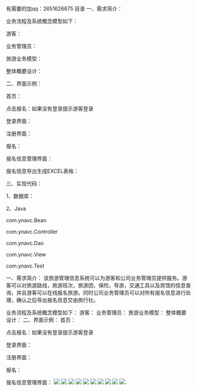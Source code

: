 有需要的加qq：2651626675
目录
一、需求简介：

业务流程及系统概念模型如下：

游客：

业务管理员：

旅游业务模型：

整体概要设计：

二、界面示例：

首页：

点击报名：如果没有登录提示游客登录

登录界面：

注册界面：

报名：

报名信息管理界面：

报名信息导出生成EXCEL表格：

三、实现代码：

1、数据库：

2、Java 

com.ynavc.Bean

com.ynavc.Controller

com.ynavc.Dao

com.ynavc.View

com.ynavc.Test












一、需求简介：
该旅游管理信息系统可以为游客和公司业务管理员提供服务。游客可以对旅游路线，旅游班次，旅游团，保险，导游，交通工具以及宾馆的信息查询，并且游客可以在线报名旅游。同时公司业务管理员可以对所有报名信息进行处理，确认之后导出报名信息交由旅行社。

业务流程及系统概念模型如下：
游客：
业务管理员：
旅游业务模型：
整体概要设计：
二、界面示例：
首页：


点击报名：如果没有登录提示游客登录


登录界面：


注册界面：


报名：


报名信息管理界面：
<img src="https://img-blog.csdnimg.cn/20210106160822291.png?x-oss-process=image/watermark,type_ZmFuZ3poZW5naGVpdGk,shadow_10,text_aHR0cHM6Ly9ibG9nLmNzZG4ubmV0L3FxXzMxMjkzNTc1,size_16,color_FFFFFF,t_70">
<img src="https://img-blog.csdnimg.cn/20210106160822251.png?x-oss-process=image/watermark,type_ZmFuZ3poZW5naGVpdGk,shadow_10,text_aHR0cHM6Ly9ibG9nLmNzZG4ubmV0L3FxXzMxMjkzNTc1,size_16,color_FFFFFF,t_70">
<img src="https://img-blog.csdnimg.cn/20210106160822289.png?x-oss-process=image/watermark,type_ZmFuZ3poZW5naGVpdGk,shadow_10,text_aHR0cHM6Ly9ibG9nLmNzZG4ubmV0L3FxXzMxMjkzNTc1,size_16,color_FFFFFF,t_70">
<img src="https://img-blog.csdnimg.cn/20210106160822286.png">
<img src="https://img-blog.csdnimg.cn/20210106160822291.png">
<img src="https://img-blog.csdnimg.cn/20210106160822252.png?x-oss-process=image/watermark,type_ZmFuZ3poZW5naGVpdGk,shadow_10,text_aHR0cHM6Ly9ibG9nLmNzZG4ubmV0L3FxXzMxMjkzNTc1,size_16,color_FFFFFF,t_70">
<img src="https://img-blog.csdnimg.cn/20210106160822285.png?x-oss-process=image/watermark,type_ZmFuZ3poZW5naGVpdGk,shadow_10,text_aHR0cHM6Ly9ibG9nLmNzZG4ubmV0L3FxXzMxMjkzNTc1,size_16,color_FFFFFF,t_70">
<img src="https://img-blog.csdnimg.cn/20210106160822284.png?x-oss-process=image/watermark,type_ZmFuZ3poZW5naGVpdGk,shadow_10,text_aHR0cHM6Ly9ibG9nLmNzZG4ubmV0L3FxXzMxMjkzNTc1,size_16,color_FFFFFF,t_70">
<img src="https://img-blog.csdnimg.cn/20210106160822318.png?x-oss-process=image/watermark,type_ZmFuZ3poZW5naGVpdGk,shadow_10,text_aHR0cHM6Ly9ibG9nLmNzZG4ubmV0L3FxXzMxMjkzNTc1,size_16,color_FFFFFF,t_70">
<img src="https://img-blog.csdnimg.cn/20210106160822291.png?x-oss-process=image/watermark,type_ZmFuZ3poZW5naGVpdGk,shadow_10,text_aHR0cHM6Ly9ibG9nLmNzZG4ubmV0L3FxXzMxMjkzNTc1,size_16,color_FFFFFF,t_70">
